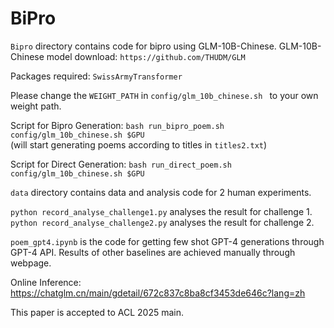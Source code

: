 # BiPro
``Bipro`` directory contains code for bipro using GLM-10B-Chinese.
GLM-10B-Chinese model download:
``https://github.com/THUDM/GLM``

Packages required:
``SwissArmyTransformer``

Please change the ``WEIGHT_PATH`` in ``config/glm_10b_chinese.sh `` to your own weight path.

Script for Bipro Generation:
``bash run_bipro_poem.sh config/glm_10b_chinese.sh $GPU  ``  
(will start generating poems according to titles in ``titles2.txt``)

Script for Direct Generation:
``bash run_direct_poem.sh config/glm_10b_chinese.sh $GPU ``

``data`` directory contains data and analysis code for 2 human experiments.

``python record_analyse_challenge1.py`` analyses the result for challenge 1.
``python record_analyse_challenge2.py`` analyses the result for challenge 2.

``poem_gpt4.ipynb`` is the code for getting few shot GPT-4 generations through GPT-4 API. Results of other baselines are achieved manually through webpage.

Online Inference:
https://chatglm.cn/main/gdetail/672c837c8ba8cf3453de646c?lang=zh

This paper is accepted to ACL 2025 main. 

